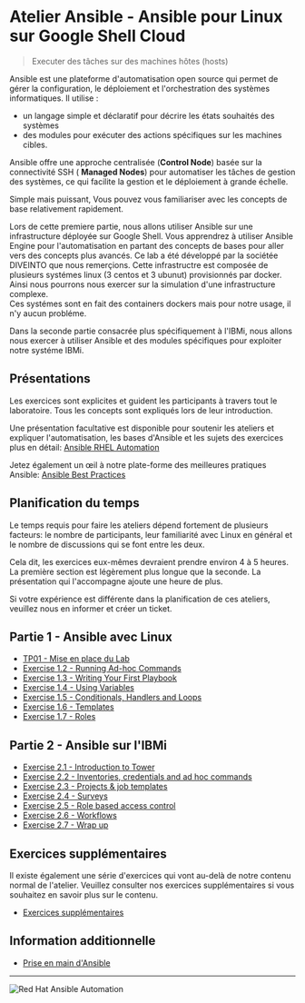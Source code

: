 # Atelier Ansible - Ansible pour Linux sur Google Shell Cloud
> Executer des tâches sur des machines hôtes (hosts) 

Ansible est une plateforme d'automatisation open source qui permet de gérer la configuration, le déploiement et l'orchestration des systèmes informatiques. 
Il utilise :
- un langage simple et déclaratif pour décrire les états souhaités des systèmes
- des modules pour exécuter des actions spécifiques sur les machines cibles.

Ansible offre une approche centralisée (**Control Node**) basée sur la connectivité SSH ( **Managed Nodes**) pour automatiser les tâches de gestion des systèmes, ce qui facilite la gestion et le déploiement à grande échelle.

Simple mais puissant, Vous pouvez vous familiariser avec les concepts de base relativement rapidement.

Lors de cette premiere partie, nous allons utiliser Ansible sur une infrastructure déployée sur Google Shell.
Vous apprendrez à utiliser Ansible Engine pour l'automatisation en partant des concepts de bases pour aller vers des concepts plus avancés.
Ce lab a été développé par la sociétée DIVEINTO que nous remerçions.
Cette infrastructre est composée de plusieurs systémes linux (3 centos et 3 ubunut) provisionnés par docker.
Ainsi nous pourrons nous exercer sur la simulation d'une infrastructure complexe.   
Ces systémes sont en fait des containers dockers mais pour notre usage, il n'y aucun probléme.


Dans la seconde partie consacrée plus spécifiquement à l'IBMi, nous allons nous exercer à utiliser Ansible et des modules spécifiques pour exploiter notre systéme IBMi.

## Présentations

Les exercices sont explicites et guident les participants à travers tout le laboratoire. Tous les concepts sont expliqués lors de leur introduction.

Une présentation facultative est disponible pour soutenir les ateliers et expliquer l'automatisation, les bases d'Ansible et les sujets des exercices plus en détail:
[Ansible RHEL Automation](../../decks/ansible_rhel.pdf)

Jetez également un œil à notre plate-forme des meilleures pratiques Ansible:
[Ansible Best Practices](../../decks/ansible_best_practices.pdf)

## Planification du temps


Le temps requis pour faire les ateliers dépend fortement de plusieurs facteurs: le nombre de participants, leur familiarité avec Linux en général et le nombre de discussions qui se font entre les deux.

Cela dit, les exercices eux-mêmes devraient prendre environ 4 à 5 heures. La première section est légèrement plus longue que la seconde. La présentation qui l'accompagne ajoute une heure de plus.

Si votre expérience est différente dans la planification de ces ateliers, veuillez nous en informer et créer un ticket.


## Partie 1 - Ansible avec Linux

 - [TP01 - Mise en place du Lab](01_MiseEnPlace_LAB/README.md)
 - [Exercise 1.2 - Running Ad-hoc Commands](1.2-adhoc/README.fr.md)
 - [Exercise 1.3 - Writing Your First Playbook](1.3-playbook/README.fr.md)
 - [Exercise 1.4 - Using Variables](1.4-variables/README.fr.md)
 - [Exercise 1.5 - Conditionals, Handlers and Loops](1.5-handlers/README.fr.md)
 - [Exercise 1.6 - Templates](1.6-templates/README.fr.md)
 - [Exercise 1.7 - Roles](1.7-role/README.fr.md)

## Partie 2 - Ansible sur l'IBMi

 - [Exercise 2.1 - Introduction to Tower](2.1-intro/README.fr.md)
 - [Exercise 2.2 - Inventories, credentials and ad hoc commands](2.2-cred/README.fr.md)
 - [Exercise 2.3 - Projects & job templates](2.3-projects/README.fr.md)
 - [Exercise 2.4 - Surveys](2.4-surveys/README.fr.md)
 - [Exercise 2.5 - Role based access control](2.5-rbac/README.fr.md)
 - [Exercise 2.6 - Workflows](2.6-workflows/README.fr.md)
 - [Exercise 2.7 - Wrap up](2.7-wrap/README.fr.md)

## Exercices supplémentaires

Il existe également une série d'exercices qui vont au-delà de notre contenu normal de l'atelier. Veuillez consulter nos exercices supplémentaires si vous souhaitez en savoir plus sur le contenu.

 - [Exercices supplémentaires](supplemental)

## Information additionnelle

 - [Prise en main d'Ansible](http://docs.ansible.com/ansible/latest/intro_getting_started.html)

---
![Red Hat Ansible Automation](../../images/rh-ansible-automation-platform.png)